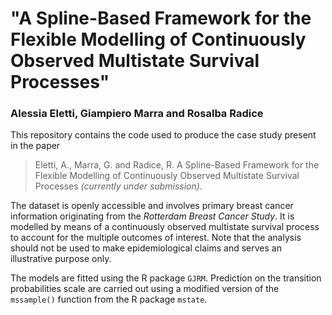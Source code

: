 # "A Spline-Based Framework for the Flexible Modelling of Continuously Observed Multistate Survival Processes"

### Alessia Eletti, Giampiero Marra and Rosalba Radice

This repository contains the code used to produce the case study present in the paper 

> Eletti, A., Marra, G. and Radice, R. A Spline-Based Framework for the Flexible Modelling of Continuously Observed Multistate Survival Processes *(currently under submission)*.

The dataset is openly accessible and involves primary breast cancer information originating from the *Rotterdam Breast Cancer Study*. It is modelled by means of a continuously observed multistate survival process to account for the multiple outcomes of interest. Note that the analysis should not be used to make epidemiological claims and serves an illustrative purpose only. 

The models are fitted using the R package `GJRM`. Prediction on the transition probabilities scale are carried out using a modified version of the `mssample()` function from the R package `mstate`.
